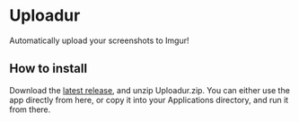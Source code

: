 Uploadur
========
Automatically upload your screenshots to Imgur! 

How to install
--------------
Download the [latest release](https://github.com/Selovert/Uploadur/releases/latest), and unzip Uploadur.zip. You can either use the app directly from here, or copy it into your Applications directory, and run it from there.
